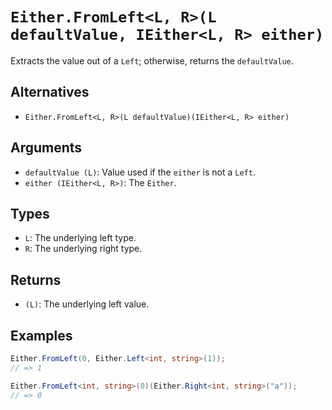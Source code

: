 # `Either.FromLeft<L, R>(L defaultValue, IEither<L, R> either)`

Extracts the value out of a `Left`; otherwise, returns the `defaultValue`.

## Alternatives

* `Either.FromLeft<L, R>(L defaultValue)(IEither<L, R> either)`

## Arguments

* `defaultValue (L)`: Value used if the `either` is not a `Left`.
* `either (IEither<L, R>)`: The `Either`.

## Types

* `L`: The underlying left type.
* `R`: The underlying right type.

## Returns

* `(L)`: The underlying left value.

## Examples

```csharp
Either.FromLeft(0, Either.Left<int, string>(1));
// => 1

Either.FromLeft<int, string>(0)(Either.Right<int, string>("a"));
// => 0
```
